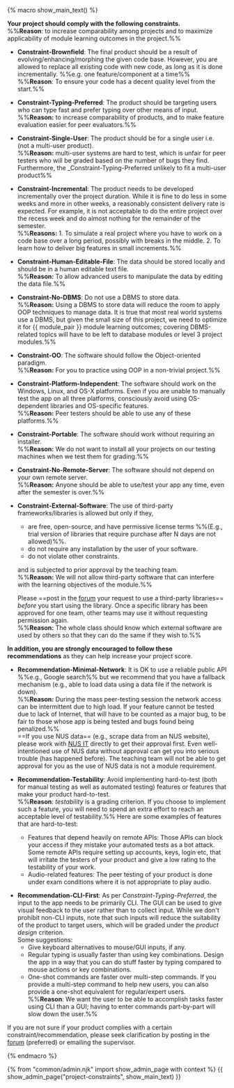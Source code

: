 {% macro show_main_text() %}
<div id="main">

**Your project should comply with the following constraints.**<br/>
  %%**Reason**: to increase comparability among projects and to maximize applicability of module learning outcomes in the project.%%

* **Constraint-Brownfield**: The final product should be a result of evolving/enhancing/morphing the given code base. However, you are allowed to replace all existing code with new code, as long as it is done incrementally. %%e.g. one feature/component at a time%%<br/>
  %%**Reason**: To ensure your code has a decent quality level from the start.%%

* **Constraint-Typing-Preferred**: The product should be targeting users who can type fast and prefer typing over other means of input.<br/>
  %%**Reason:** to increase comparability of products, and to make feature evaluation easier for peer evaluators.%%

* **Constraint-Single-User**: The product should be for a single user i.e. (not a multi-user product).<br/>
  %%**Reason:** multi-user systems are hard to test, which is unfair for peer testers who will be graded based on the number of bugs they find. Furthermore, the _Constraint-Typing-Preferred unlikely to fit a multi-user product%%

* **Constraint-Incremental**: The product needs to be developed incrementally over the project duration. While it is fine to do less in some weeks and more in other weeks, a reasonably consistent delivery rate is expected. For example, it is not acceptable to do the entire project over the recess week and do almost nothing for the remainder of the semester.<br/>
  %%**Reasons:** 1. To simulate a real project where you have to work on a code base over a long period, possibly with breaks in the middle. 2. To learn how to deliver big features in small increments.%%

* **Constraint-Human-Editable-File**: The data should be stored locally and should be in a human editable text file.<br/>
  %%**Reason:** To allow advanced users to manipulate the data by editing the data file.%%

* **Constraint-No-DBMS**: Do not use a <tooltip content="Database Management System e.g., MySQL">DBMS</tooltip> to store data.<br/>
  %%**Reason:** Using a DBMS to store data will reduce the room to apply OOP techniques to manage data. It is true that most real world systems use a DBMS, but given the small size of this project, we need to optimize it for {{ module_pair }} module learning outcomes; covering DBMS-related topics will have to be left to database modules or level 3 project modules.%%

* **Constraint-OO**: The software should follow the Object-oriented paradigm.<br/>
  %%**Reason:** For you to practice using OOP in a non-trivial project.%%

* **Constraint-Platform-Independent**: The software should work on the Windows, Linux, and OS-X platforms. Even if you are unable to manually test the app on all three platforms, consciously avoid using OS-dependent libraries and OS-specific features.<br/>
  %%**Reason:** Peer testers should be able to use any of these platforms.%%

* **Constraint-Portable**: The software should work without requiring an installer.<br/>
  %%**Reason:** We do not want to install all your projects on our testing machines when we test them for grading.%%

* **Constraint-No-Remote-Server**: The software should not depend on your own remote server.<br/>
  %%**Reason:** Anyone should be able to use/test your app any time, even after the semester is over.%%

* **Constraint-External-Software**: The use of third-party frameworks/libraries is allowed but only if they,
    *   are free, open-source, and have permissive license terms %%(E.g., trial version of libraries that require purchase after N days are not allowed)%%.
    *   do not require any installation by the user of your software.
    *   do not violate other constraints.

  and is subjected to prior approval by the teaching team.<br/> 
  %%**Reason:** We will not allow third-party software that can interfere with the learning objectives of the module.%%

  Please ==post in the [forum]({{module_org}}/forum/issues) your request to use a third-party libraries== _before_ you start using the library. Once a specific library has been approved for one team, other teams may use it without requesting permission again.<br/>
  %%**Reason:** The whole class should know which external software are used by others so that they can do the same if they wish to.%%

**In addition, you are strongly encouraged to follow these recommendations** as they can help increase your project score.

* **Recommendation-Minimal-Network**: It is OK to use a reliable public API %%e.g., Google search%% but we recommend that you have a fallback mechanism (e.g., able to load data using a data file if the network is down).<br/>
  %%**Reason:** During the mass peer-testing session the network access can be intermittent due to high load. If your feature cannot be tested due to lack of Internet, that will have to be counted as a major bug, to be fair to those whose app is being tested and bugs found being penalized.%%<br/>
  ==If you use NUS data== (e.g., scrape data from an NUS website), please work with [NUS IT](https://nusit.nus.edu.sg/contact-us/) directly to get their approval first. Even well-intentioned use of NUS data without approval can get you into serious trouble (has happened before). The teaching team will not be able to get approval for you as the use of NUS data is not a module requirement.

* **Recommendation-Testability**: Avoid implementing hard-to-test (both for manual testing as well as automated testing) features or features that make your product hard-to-test.<br/>
  %%**Reason**: _testability_ is a grading criterion. If you choose to implement such a feature, you will need to spend an extra effort to reach an acceptable level of testability.%%
  Here are some examples of features that are hard-to-test:
  * Features that depend heavily on remote APIs: Those APIs can block your access if they mistake your automated tests as a bot attack. Some remote APIs require setting up accounts, keys, login etc, that will irritate the testers of your product and give a low rating to the testability of your work.
  * Audio-related features: The peer testing of your product is done under exam conditions where it is not appropriate to play audio.


<span id="constraint-cli">

* **Recommendation-CLI-First**: As per _Constraint-Typing-Preferred_, the input to the app needs to be primarily CLI. The GUI can be used to give visual feedback to the user rather than to collect input. While we don't prohibit non-CLI inputs, note that such inputs will reduce the suitability of the product to target users, which will be graded under the _product design_ criterion.<br/>
  Some suggestions:
  * Give keyboard alternatives to mouse/GUI inputs, if any.
  * Regular typing is usually faster than using key combinations. Design the app in a way that you can do stuff faster by typing compared to mouse actions or key combinations.
  * <tooltip content="typing the full command and hitting ENTER will complete the task">One-shot commands</tooltip> are faster over <tooltip content="prompting the user to input one parameter at a time">multi-step commands</tooltip>. If you provide a multi-step command to help new users, you can also provide a one-shot equivalent for regular/expert users.<br/>
  %%**Reason**: We want the user to be able to accomplish tasks faster using CLI than a GUI; having to enter commands part-by-part will slow down the user.%%
</span>

<box type="warning">

If you are not sure if your product complies with a certain constraint/recommendation, please seek clarification by posting in the [forum]({{module_org}}/forum/issues) (preferred) or emailing the supervisor.
</box>

</div>
{% endmacro %}

{% from "common/admin.njk" import show_admin_page with context %}
{{ show_admin_page("project-constraints", show_main_text) }}
